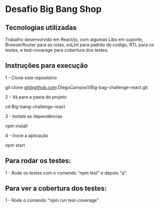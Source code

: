 # Desafio Big Bang Shop

## Tecnologias utilizadas

Trabalho desenvolvido em React/js, com algumas Libs em suporte, BrowserRouter para as rotas, esLint para padrão de codigo, RTL para os testes, e test-covarage para cobertura dos testes.

## Instruções para execução

1 - Clone este repositório

git clone git@github.com:DiegoCampos1/Big-bag-challenge-react.git

2 - Vá para a pasta do projeto

cd Big-bang-challenge-react

3 - Instale as dependências

npm install

4 - Inicie a aplicação

npm start

## Para rodar os testes:

1 - Rode os testes com o comando "npm test" e depois "a".

## Para ver a cobertura dos testes:

1 - Rode o comando "npm run test-coverage"

